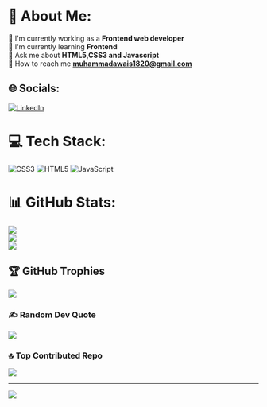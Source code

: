 # 💫 About Me:
🔭 I'm currently working as a **Frontend web developer**<br>🌱 I'm currently learning **Frontend**<br>💬 Ask me about **HTML5,CSS3 and Javascript**<br>📧 How to reach me **muhammadawais1820@gmail.com**<br>


## 🌐 Socials:
[![LinkedIn](https://img.shields.io/badge/LinkedIn-%230077B5.svg?logo=linkedin&logoColor=white)](https://linkedin.com/in/https://www.linkedin.com/in/muhammad-awais-577958316/) 

# 💻 Tech Stack:
![CSS3](https://img.shields.io/badge/css3-%231572B6.svg?style=plastic&logo=css3&logoColor=white) ![HTML5](https://img.shields.io/badge/html5-%23E34F26.svg?style=plastic&logo=html5&logoColor=white) ![JavaScript](https://img.shields.io/badge/javascript-%23323330.svg?style=plastic&logo=javascript&logoColor=%23F7DF1E)
# 📊 GitHub Stats:
![](https://github-readme-stats.vercel.app/api?username=Awais-web636&theme=dark&hide_border=false&include_all_commits=false&count_private=false)<br/>
![](https://github-readme-streak-stats.herokuapp.com/?user=Awais-web636&theme=dark&hide_border=false)<br/>
![](https://github-readme-stats.vercel.app/api/top-langs/?username=Awais-web636&theme=dark&hide_border=false&include_all_commits=false&count_private=false&layout=compact)

## 🏆 GitHub Trophies
![](https://github-profile-trophy.vercel.app/?username=Awais-web636&theme=radical&no-frame=false&no-bg=false&margin-w=4)

### ✍️ Random Dev Quote
![](https://quotes-github-readme.vercel.app/api?type=horizontal&theme=merko)

### 🔝 Top Contributed Repo
![](https://github-contributor-stats.vercel.app/api?username=Awais-web636&limit=5&theme=dark&combine_all_yearly_contributions=true)

---
[![](https://visitcount.itsvg.in/api?id=Awais-web636&icon=3&color=0)](https://visitcount.itsvg.in)

<!-- Proudly created with GPRM ( https://gprm.itsvg.in ) -->
